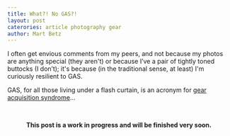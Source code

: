 ```yaml
---
title: What?! No GAS?!
layout: post
caterories: article photography gear
author: Mart Betz
---
```


I often get envious comments from my peers, and not because my photos are anything special (they aren't) or because I’ve a pair of tightly toned buttocks (I don’t); it's because (in the traditional sense, at least) I'm curiously resilient to GAS.

GAS, for all those living under a flash curtain, is an acronym for [gear acquisition syndrome](https://de.m.wikipedia.org/wiki/Gear_Acquisition_Syndrome)...

<br><center><b> This post is a work in progress and will be finished very soon. </b></center>

